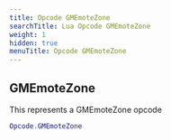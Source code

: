 ```yaml
---
title: Opcode GMEmoteZone
searchTitle: Lua Opcode GMEmoteZone
weight: 1
hidden: true
menuTitle: Opcode GMEmoteZone
---
```

## GMEmoteZone

This represents a GMEmoteZone opcode
```lua
Opcode.GMEmoteZone
```